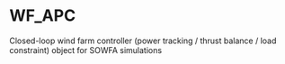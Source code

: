 # WF_APC
Closed-loop wind farm controller (power tracking / thrust balance / load constraint) object for SOWFA simulations 
